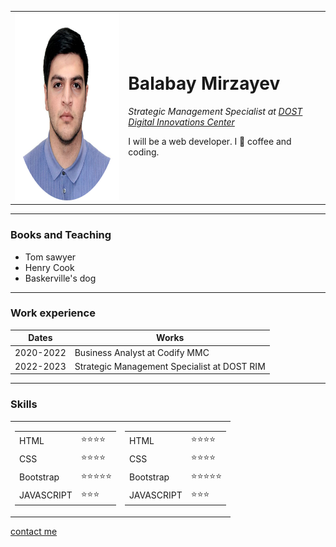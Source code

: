 <!DOCTYPE html>
<html lang="en">
<head>
    <meta charset="UTF-8">
    <meta http-equiv="X-UA-Compatible" content="IE=edge">
    <meta name="viewport" content="width=device-width, initial-scale=1.0">
    <title>💛 my CV</title>
</head>
<body>
    <table cellspacing = 20>
        <tr>
            <td><img src="img-photo.png" alt="image_photo" width="300px" height="300px"></td>
            <td>
                <h1>Balabay Mirzayev</h1>
                <em><p>Strategic Management Specialist at <a href="https://dost.gov.az/page/dost-reqemsal-innovasiyalar-merkezi">DOST Digital Innovations Center</a></p></em>
                <p>I will be a web developer. I 💛 coffee and coding. </p>
            </td>
        </tr>
    </table>
    <hr>
    <h3>Books and Teaching</h3>
    <ul>
        <li>Tom sawyer</li>
        <li>Henry Cook</li>
        <li>Baskerville's dog</li>
    </ul>
    <hr>
    <h3>Work experience</h3>
    <table cellspacing = 10>
        <thead>
            <tr>
                <th>Dates</th>
                <th>Works</th>
            </tr>
        </thead>
        <tbody>
            <tr>
                <td>2020-2022</td>
                <td>Business Analyst at Codify MMC</td>
            </tr>
            <tr>
                <td>2022-2023</td>
                <td>Strategic Management Specialist at DOST RIM</td>
            </tr>
        </tbody>
    </table>
    <hr>
    <h3>Skills</h3>
    <table>
        <tr>
            <td>    
                <table cellspacing = 20>
                    <tr>
                        <td>HTML</td>
                        <td>⭐⭐⭐⭐</td>
                    </tr>
                    <tr>
                        <td>CSS</td>
                        <td>⭐⭐⭐⭐</td>
                    </tr>
                    <tr>
                        <td>Bootstrap</td>
                        <td>⭐⭐⭐⭐⭐</td>
                    </tr>
                    <tr>
                        <td>JAVASCRIPT</td>
                        <td>⭐⭐⭐</td>
                    </tr>
                </table>
            </td>
            <td>
                <table cellspacing = 20>
                    <tr>
                        <td>HTML</td>
                        <td>⭐⭐⭐⭐</td>
                    </tr>
                    <tr>
                        <td>CSS</td>
                        <td>⭐⭐⭐⭐</td>
                    </tr>
                    <tr>
                        <td>Bootstrap</td>
                        <td>⭐⭐⭐⭐⭐</td>
                    </tr>
                    <tr>
                        <td>JAVASCRIPT</td>
                        <td>⭐⭐⭐</td>
                    </tr>
                </table>
            </td>
        </tr>
    </table>
<p><a href="contact_me.html">contact me</a></p>
</body>
</html>

